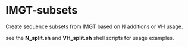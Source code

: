 # IMGT-subsets
Create sequence subsets from IMGT based on N additions or VH usage.


see the **N_split.sh** and **VH_split.sh** shell scripts for usage examples. 
